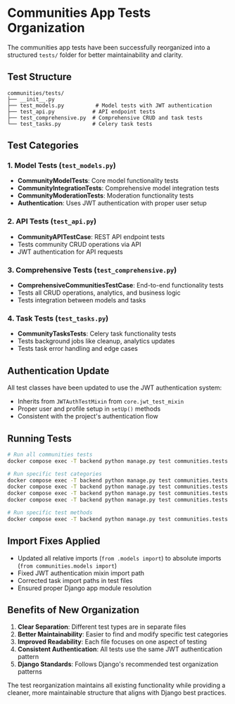 # Communities App Tests Organization

The communities app tests have been successfully reorganized into a structured `tests/` folder for better maintainability and clarity.

## Test Structure

```
communities/tests/
├── __init__.py
├── test_models.py          # Model tests with JWT authentication
├── test_api.py            # API endpoint tests
├── test_comprehensive.py  # Comprehensive CRUD and task tests
└── test_tasks.py          # Celery task tests
```

## Test Categories

### 1. Model Tests (`test_models.py`)
- **CommunityModelTests**: Core model functionality tests
- **CommunityIntegrationTests**: Comprehensive model integration tests
- **CommunityModerationTests**: Moderation functionality tests
- **Authentication**: Uses JWT authentication with proper user setup

### 2. API Tests (`test_api.py`)
- **CommunityAPITestCase**: REST API endpoint tests
- Tests community CRUD operations via API
- JWT authentication for API requests

### 3. Comprehensive Tests (`test_comprehensive.py`)
- **ComprehensiveCommunitiesTestCase**: End-to-end functionality tests
- Tests all CRUD operations, analytics, and business logic
- Tests integration between models and tasks

### 4. Task Tests (`test_tasks.py`)
- **CommunityTasksTests**: Celery task functionality tests
- Tests background jobs like cleanup, analytics updates
- Tests task error handling and edge cases

## Authentication Update

All test classes have been updated to use the JWT authentication system:
- Inherits from `JWTAuthTestMixin` from `core.jwt_test_mixin`
- Proper user and profile setup in `setUp()` methods
- Consistent with the project's authentication flow

## Running Tests

```bash
# Run all communities tests
docker compose exec -T backend python manage.py test communities.tests -v 2

# Run specific test categories
docker compose exec -T backend python manage.py test communities.tests.test_models -v 2
docker compose exec -T backend python manage.py test communities.tests.test_api -v 2
docker compose exec -T backend python manage.py test communities.tests.test_comprehensive -v 2
docker compose exec -T backend python manage.py test communities.tests.test_tasks -v 2

# Run specific test methods
docker compose exec -T backend python manage.py test communities.tests.test_models.CommunityModelTests.test_only_active_members_can_interact -v 2
```

## Import Fixes Applied

- Updated all relative imports (`from .models import`) to absolute imports (`from communities.models import`)
- Fixed JWT authentication mixin import path
- Corrected task import paths in test files
- Ensured proper Django app module resolution

## Benefits of New Organization

1. **Clear Separation**: Different test types are in separate files
2. **Better Maintainability**: Easier to find and modify specific test categories
3. **Improved Readability**: Each file focuses on one aspect of testing
4. **Consistent Authentication**: All tests use the same JWT authentication pattern
5. **Django Standards**: Follows Django's recommended test organization patterns

The test reorganization maintains all existing functionality while providing a cleaner, more maintainable structure that aligns with Django best practices.
